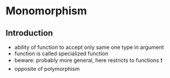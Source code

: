 # Monomorphism



## Introduction

- ability of function to accept only same one type in argument
- function is called specialized function
- beware: probably more general, here restricts to functions ❗️
- opposite of polymorphism
